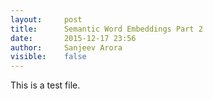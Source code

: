 ```yaml
---
layout:     post
title:      Semantic Word Embeddings Part 2
date:       2015-12-17 23:56
author:     Sanjeev Arora
visible:    false
---
```


This is a test file.


